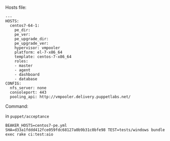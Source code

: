 Hosts file:

```
---
HOSTS:
  centos7-64-1:
    pe_dir:
    pe_ver:
    pe_upgrade_dir:
    pe_upgrade_ver:
    hypervisor: vmpooler
    platform: el-7-x86_64
    template: centos-7-x86_64
    roles:
    - master
    - agent
    - dashboard
    - database
CONFIG:
  nfs_server: none
  consoleport: 443
  pooling_api: http://vmpooler.delivery.puppetlabs.net/
```

Command:

in `puppet/acceptance`

`BEAKER_HOSTS=centos7-pe.yml SHA=d33a1fddd412fce059fdc68127a0b9b31c0bfe98 TEST=tests/windows bundle exec rake ci:test:aio`
